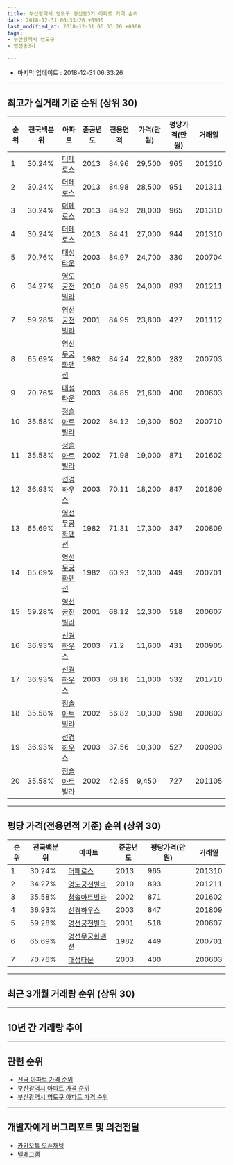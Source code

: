 ```yaml
---
title: 부산광역시 영도구 영선동3가 아파트 가격 순위
date: 2018-12-31 06:33:26 +0900
last_modified_at: 2018-12-31 06:33:26 +0900
tags:
- 부산광역시 영도구
- 영선동3가

---
```


* 마지막 업데이트 : 2018-12-31 06:33:26

---

## 최고가 실거래 기준 순위 (상위 30)


|순위|전국백분위|아파트|준공년도|전용면적|가격(만원)|평당가격(만원)|거래일|
|---|---|---|---|---|---|---|---|
|1|30.24%|[더페로스](https://search.naver.com/search.naver?query=%EB%B6%80%EC%82%B0%EA%B4%91%EC%97%AD%EC%8B%9C+%EC%98%81%EB%8F%84%EA%B5%AC+%EC%98%81%EC%84%A0%EB%8F%993%EA%B0%80+%EB%8D%94%ED%8E%98%EB%A1%9C%EC%8A%A4)|2013|84.96|29,500|965|201310|
|2|30.24%|[더페로스](https://search.naver.com/search.naver?query=%EB%B6%80%EC%82%B0%EA%B4%91%EC%97%AD%EC%8B%9C+%EC%98%81%EB%8F%84%EA%B5%AC+%EC%98%81%EC%84%A0%EB%8F%993%EA%B0%80+%EB%8D%94%ED%8E%98%EB%A1%9C%EC%8A%A4)|2013|84.98|28,500|951|201311|
|3|30.24%|[더페로스](https://search.naver.com/search.naver?query=%EB%B6%80%EC%82%B0%EA%B4%91%EC%97%AD%EC%8B%9C+%EC%98%81%EB%8F%84%EA%B5%AC+%EC%98%81%EC%84%A0%EB%8F%993%EA%B0%80+%EB%8D%94%ED%8E%98%EB%A1%9C%EC%8A%A4)|2013|84.93|28,000|965|201310|
|4|30.24%|[더페로스](https://search.naver.com/search.naver?query=%EB%B6%80%EC%82%B0%EA%B4%91%EC%97%AD%EC%8B%9C+%EC%98%81%EB%8F%84%EA%B5%AC+%EC%98%81%EC%84%A0%EB%8F%993%EA%B0%80+%EB%8D%94%ED%8E%98%EB%A1%9C%EC%8A%A4)|2013|84.41|27,000|944|201310|
|5|70.76%|[대성타운](https://search.naver.com/search.naver?query=%EB%B6%80%EC%82%B0%EA%B4%91%EC%97%AD%EC%8B%9C+%EC%98%81%EB%8F%84%EA%B5%AC+%EC%98%81%EC%84%A0%EB%8F%993%EA%B0%80+%EB%8C%80%EC%84%B1%ED%83%80%EC%9A%B4)|2003|84.97|24,700|330|200704|
|6|34.27%|[영도궁전빌라](https://search.naver.com/search.naver?query=%EB%B6%80%EC%82%B0%EA%B4%91%EC%97%AD%EC%8B%9C+%EC%98%81%EB%8F%84%EA%B5%AC+%EC%98%81%EC%84%A0%EB%8F%993%EA%B0%80+%EC%98%81%EB%8F%84%EA%B6%81%EC%A0%84%EB%B9%8C%EB%9D%BC)|2010|84.95|24,000|893|201211|
|7|59.28%|[영선궁전빌라](https://search.naver.com/search.naver?query=%EB%B6%80%EC%82%B0%EA%B4%91%EC%97%AD%EC%8B%9C+%EC%98%81%EB%8F%84%EA%B5%AC+%EC%98%81%EC%84%A0%EB%8F%993%EA%B0%80+%EC%98%81%EC%84%A0%EA%B6%81%EC%A0%84%EB%B9%8C%EB%9D%BC)|2001|84.95|23,800|427|201112|
|8|65.69%|[영선무궁화맨션](https://search.naver.com/search.naver?query=%EB%B6%80%EC%82%B0%EA%B4%91%EC%97%AD%EC%8B%9C+%EC%98%81%EB%8F%84%EA%B5%AC+%EC%98%81%EC%84%A0%EB%8F%993%EA%B0%80+%EC%98%81%EC%84%A0%EB%AC%B4%EA%B6%81%ED%99%94%EB%A7%A8%EC%85%98)|1982|84.24|22,800|282|200703|
|9|70.76%|[대성타운](https://search.naver.com/search.naver?query=%EB%B6%80%EC%82%B0%EA%B4%91%EC%97%AD%EC%8B%9C+%EC%98%81%EB%8F%84%EA%B5%AC+%EC%98%81%EC%84%A0%EB%8F%993%EA%B0%80+%EB%8C%80%EC%84%B1%ED%83%80%EC%9A%B4)|2003|84.85|21,600|400|200603|
|10|35.58%|[청솔아트빌라](https://search.naver.com/search.naver?query=%EB%B6%80%EC%82%B0%EA%B4%91%EC%97%AD%EC%8B%9C+%EC%98%81%EB%8F%84%EA%B5%AC+%EC%98%81%EC%84%A0%EB%8F%993%EA%B0%80+%EC%B2%AD%EC%86%94%EC%95%84%ED%8A%B8%EB%B9%8C%EB%9D%BC)|2002|84.12|19,300|502|200710|
|11|35.58%|[청솔아트빌라](https://search.naver.com/search.naver?query=%EB%B6%80%EC%82%B0%EA%B4%91%EC%97%AD%EC%8B%9C+%EC%98%81%EB%8F%84%EA%B5%AC+%EC%98%81%EC%84%A0%EB%8F%993%EA%B0%80+%EC%B2%AD%EC%86%94%EC%95%84%ED%8A%B8%EB%B9%8C%EB%9D%BC)|2002|71.98|19,000|871|201602|
|12|36.93%|[선경하우스](https://search.naver.com/search.naver?query=%EB%B6%80%EC%82%B0%EA%B4%91%EC%97%AD%EC%8B%9C+%EC%98%81%EB%8F%84%EA%B5%AC+%EC%98%81%EC%84%A0%EB%8F%993%EA%B0%80+%EC%84%A0%EA%B2%BD%ED%95%98%EC%9A%B0%EC%8A%A4)|2003|70.11|18,200|847|201809|
|13|65.69%|[영선무궁화맨션](https://search.naver.com/search.naver?query=%EB%B6%80%EC%82%B0%EA%B4%91%EC%97%AD%EC%8B%9C+%EC%98%81%EB%8F%84%EA%B5%AC+%EC%98%81%EC%84%A0%EB%8F%993%EA%B0%80+%EC%98%81%EC%84%A0%EB%AC%B4%EA%B6%81%ED%99%94%EB%A7%A8%EC%85%98)|1982|71.31|17,300|347|200809|
|14|65.69%|[영선무궁화맨션](https://search.naver.com/search.naver?query=%EB%B6%80%EC%82%B0%EA%B4%91%EC%97%AD%EC%8B%9C+%EC%98%81%EB%8F%84%EA%B5%AC+%EC%98%81%EC%84%A0%EB%8F%993%EA%B0%80+%EC%98%81%EC%84%A0%EB%AC%B4%EA%B6%81%ED%99%94%EB%A7%A8%EC%85%98)|1982|60.93|12,300|449|200701|
|15|59.28%|[영선궁전빌라](https://search.naver.com/search.naver?query=%EB%B6%80%EC%82%B0%EA%B4%91%EC%97%AD%EC%8B%9C+%EC%98%81%EB%8F%84%EA%B5%AC+%EC%98%81%EC%84%A0%EB%8F%993%EA%B0%80+%EC%98%81%EC%84%A0%EA%B6%81%EC%A0%84%EB%B9%8C%EB%9D%BC)|2001|68.12|12,300|518|200607|
|16|36.93%|[선경하우스](https://search.naver.com/search.naver?query=%EB%B6%80%EC%82%B0%EA%B4%91%EC%97%AD%EC%8B%9C+%EC%98%81%EB%8F%84%EA%B5%AC+%EC%98%81%EC%84%A0%EB%8F%993%EA%B0%80+%EC%84%A0%EA%B2%BD%ED%95%98%EC%9A%B0%EC%8A%A4)|2003|71.2|11,600|431|200905|
|17|36.93%|[선경하우스](https://search.naver.com/search.naver?query=%EB%B6%80%EC%82%B0%EA%B4%91%EC%97%AD%EC%8B%9C+%EC%98%81%EB%8F%84%EA%B5%AC+%EC%98%81%EC%84%A0%EB%8F%993%EA%B0%80+%EC%84%A0%EA%B2%BD%ED%95%98%EC%9A%B0%EC%8A%A4)|2003|68.16|11,000|532|201710|
|18|35.58%|[청솔아트빌라](https://search.naver.com/search.naver?query=%EB%B6%80%EC%82%B0%EA%B4%91%EC%97%AD%EC%8B%9C+%EC%98%81%EB%8F%84%EA%B5%AC+%EC%98%81%EC%84%A0%EB%8F%993%EA%B0%80+%EC%B2%AD%EC%86%94%EC%95%84%ED%8A%B8%EB%B9%8C%EB%9D%BC)|2002|56.82|10,300|598|200803|
|19|36.93%|[선경하우스](https://search.naver.com/search.naver?query=%EB%B6%80%EC%82%B0%EA%B4%91%EC%97%AD%EC%8B%9C+%EC%98%81%EB%8F%84%EA%B5%AC+%EC%98%81%EC%84%A0%EB%8F%993%EA%B0%80+%EC%84%A0%EA%B2%BD%ED%95%98%EC%9A%B0%EC%8A%A4)|2003|37.56|10,300|527|200903|
|20|35.58%|[청솔아트빌라](https://search.naver.com/search.naver?query=%EB%B6%80%EC%82%B0%EA%B4%91%EC%97%AD%EC%8B%9C+%EC%98%81%EB%8F%84%EA%B5%AC+%EC%98%81%EC%84%A0%EB%8F%993%EA%B0%80+%EC%B2%AD%EC%86%94%EC%95%84%ED%8A%B8%EB%B9%8C%EB%9D%BC)|2002|42.85|9,450|727|201105|


---

## 평당 가격(전용면적 기준) 순위 (상위 30)


|순위|전국백분위|아파트|준공년도|평당가격(만원)|거래일|
|---|---|---|---|---|---|
|1|30.24%|[더페로스](https://search.naver.com/search.naver?query=%EB%B6%80%EC%82%B0%EA%B4%91%EC%97%AD%EC%8B%9C+%EC%98%81%EB%8F%84%EA%B5%AC+%EC%98%81%EC%84%A0%EB%8F%993%EA%B0%80+%EB%8D%94%ED%8E%98%EB%A1%9C%EC%8A%A4)|2013|965|201310|
|2|34.27%|[영도궁전빌라](https://search.naver.com/search.naver?query=%EB%B6%80%EC%82%B0%EA%B4%91%EC%97%AD%EC%8B%9C+%EC%98%81%EB%8F%84%EA%B5%AC+%EC%98%81%EC%84%A0%EB%8F%993%EA%B0%80+%EC%98%81%EB%8F%84%EA%B6%81%EC%A0%84%EB%B9%8C%EB%9D%BC)|2010|893|201211|
|3|35.58%|[청솔아트빌라](https://search.naver.com/search.naver?query=%EB%B6%80%EC%82%B0%EA%B4%91%EC%97%AD%EC%8B%9C+%EC%98%81%EB%8F%84%EA%B5%AC+%EC%98%81%EC%84%A0%EB%8F%993%EA%B0%80+%EC%B2%AD%EC%86%94%EC%95%84%ED%8A%B8%EB%B9%8C%EB%9D%BC)|2002|871|201602|
|4|36.93%|[선경하우스](https://search.naver.com/search.naver?query=%EB%B6%80%EC%82%B0%EA%B4%91%EC%97%AD%EC%8B%9C+%EC%98%81%EB%8F%84%EA%B5%AC+%EC%98%81%EC%84%A0%EB%8F%993%EA%B0%80+%EC%84%A0%EA%B2%BD%ED%95%98%EC%9A%B0%EC%8A%A4)|2003|847|201809|
|5|59.28%|[영선궁전빌라](https://search.naver.com/search.naver?query=%EB%B6%80%EC%82%B0%EA%B4%91%EC%97%AD%EC%8B%9C+%EC%98%81%EB%8F%84%EA%B5%AC+%EC%98%81%EC%84%A0%EB%8F%993%EA%B0%80+%EC%98%81%EC%84%A0%EA%B6%81%EC%A0%84%EB%B9%8C%EB%9D%BC)|2001|518|200607|
|6|65.69%|[영선무궁화맨션](https://search.naver.com/search.naver?query=%EB%B6%80%EC%82%B0%EA%B4%91%EC%97%AD%EC%8B%9C+%EC%98%81%EB%8F%84%EA%B5%AC+%EC%98%81%EC%84%A0%EB%8F%993%EA%B0%80+%EC%98%81%EC%84%A0%EB%AC%B4%EA%B6%81%ED%99%94%EB%A7%A8%EC%85%98)|1982|449|200701|
|7|70.76%|[대성타운](https://search.naver.com/search.naver?query=%EB%B6%80%EC%82%B0%EA%B4%91%EC%97%AD%EC%8B%9C+%EC%98%81%EB%8F%84%EA%B5%AC+%EC%98%81%EC%84%A0%EB%8F%993%EA%B0%80+%EB%8C%80%EC%84%B1%ED%83%80%EC%9A%B4)|2003|400|200603|


---

## 최근 3개월 거래량 순위 (상위 30)


<div style="width:100%;">
    <canvas id="deal_count_ranking" height="250"></canvas>
</div>


<script>
new Chart(document.getElementById("deal_count_ranking"), {
    type: 'horizontalBar',
    data: {
        labels: ['영선무궁화맨션'],
        datasets: [{
            label: '실거래 수',
            data: [1],
            borderColor: "rgba(255, 0, 128, 1)",
            backgroundColor: "rgba(255, 0, 128, 0.5)",
            fill: false,
        }]
    },
    options: {
        responsive: true,
        title: {
            display: true,
            text: '최근 3개월 거래량 순위'
        },
        tooltips: {
            mode: 'index',
            intersect: false,
            callbacks: {
                title: function(tooltipItems, data) {
                    return "실거래 수:";
                },
                label: function(tooltipItem, data) {
                    return data.labels[tooltipItem.index] + ": " + tooltipItem.xLabel;
                }
            }
        },
        hover: {
            mode: 'nearest',
            intersect: true
        },
        scales: {
            xAxes: [{
                display: true,
                scaleLabel: {
                    display: true,
                    labelString: '실거래 수'
                },
                ticks: {
                    suggestedMin: 0,
                }
            }],
            yAxes: [{
                display: true,
                ticks: {
                    autoSkip: false,
                    callback: function(value, index, values) {
                        if (value.length > 15)
                            return value.substr(0, 13) + "...";
                        else
                            return value;
                    }
                },
                scaleLabel: {
                    display: false,
                }
            }]
        }
    }
});

</script>


---

## 10년 간 거래량 추이


<div style="width:100%;">
    <canvas id="deal_progress" height="250"></canvas>
</div>

<script>
new Chart(document.getElementById("deal_progress"), {
    type: 'line',
    data: {
        labels: ['200812','200901','200902','200903','200904','200905','200906','200907','200908','200909','200910','200911','200912','201001','201002','201003','201004','201005','201006','201007','201008','201009','201010','201011','201012','201101','201102','201103','201104','201105','201106','201107','201108','201109','201110','201111','201112','201201','201202','201203','201204','201205','201206','201207','201208','201209','201210','201211','201212','201301','201302','201303','201304','201305','201306','201307','201308','201309','201310','201311','201312','201401','201402','201403','201404','201405','201406','201407','201408','201409','201410','201411','201412','201501','201502','201503','201504','201505','201506','201507','201508','201509','201510','201511','201512','201601','201602','201603','201604','201605','201606','201607','201608','201609','201610','201611','201612','201701','201702','201703','201704','201705','201706','201707','201708','201709','201710','201711','201712','201801','201802','201803','201804','201805','201806','201807','201808','201809','201810','201811','201812'],
        datasets: [{
            label: '실거래 수',
            pointRadius: 1,
            data: [1, 0, 0, 1, 0, 1, 1, 2, 1, 1, 0, 0, 2, 0, 1, 0, 0, 0, 0, 0, 1, 0, 0, 0, 0, 1, 1, 0, 2, 2, 1, 0, 0, 2, 2, 0, 1, 0, 0, 0, 0, 0, 0, 0, 0, 0, 0, 1, 0, 0, 0, 2, 0, 0, 1, 0, 0, 1, 12, 7, 2, 0, 0, 1, 1, 0, 2, 3, 0, 0, 0, 1, 0, 0, 1, 0, 1, 1, 0, 0, 0, 0, 0, 0, 0, 0, 2, 1, 3, 0, 1, 0, 1, 0, 2, 0, 0, 0, 0, 1, 0, 0, 2, 3, 0, 0, 4, 0, 1, 0, 0, 1, 0, 0, 0, 1, 0, 1, 0, 1, 0],
            borderColor: "rgba(255, 201, 14, 1)",
            backgroundColor: "rgba(255, 201, 14, 0.5)",
            fill: true,
        }]
    },
    options: {
        responsive: true,
        title: {
            display: true,
            text: '10년간 거래량 추이'
        },
        tooltips: {
            mode: 'index',
            intersect: false,
        },
        hover: {
            mode: 'nearest',
            intersect: true
        },
        scales: {
            xAxes: [{
                display: true,
                scaleLabel: {
                    display: true,
                    labelString: '년/월'
                }
            }],
            yAxes: [{
                display: true,
                ticks: {
                    suggestedMin: 0,
                },
                scaleLabel: {
                    display: true,
                    labelString: '실거래 수'
                }
            }]
        }
    }
});

</script>


---

## 관련 순위

- [전국 아파트 가격 순위](https://inasie.github.io/apt-ranking/전국)
- [부산광역시 아파트 가격 순위](https://inasie.github.io/apt-ranking/부산광역시)
- [부산광역시 영도구 아파트 가격 순위](https://inasie.github.io/apt-ranking/부산광역시-영도구)


---

## 개발자에게 버그리포트 및 의견전달

- [카카오톡 오픈채팅](https://open.kakao.com/o/gLJUAP4)
- [텔레그램](https://t.me/inasie)

